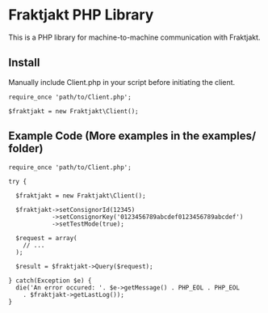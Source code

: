 # Fraktjakt PHP Library

This is a PHP library for machine-to-machine communication with Fraktjakt.


## Install

Manually include Client.php in your script before initiating the client.

    require_once 'path/to/Client.php';

    $fraktjakt = new Fraktjakt\Client();


## Example Code (More examples in the examples/ folder)

    require_once 'path/to/Client.php';

    try {

      $fraktjakt = new Fraktjakt\Client();

      $fraktjakt->setConsignorId(12345)
                ->setConsignorKey('0123456789abcdef0123456789abcdef')
                ->setTestMode(true);

      $request = array(
        // ...
      );

      $result = $fraktjakt->Query($request);

    } catch(Exception $e) {
      die('An error occured: '. $e->getMessage() . PHP_EOL . PHP_EOL
        . $fraktjakt->getLastLog());
    }
